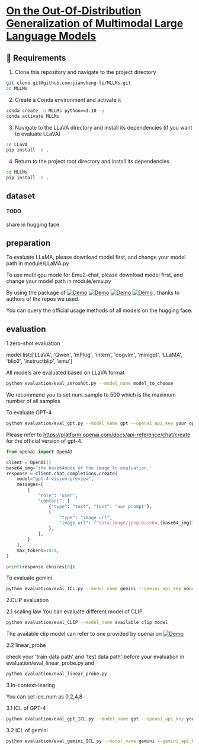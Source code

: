 # [On the Out-Of-Distribution Generalization of Multimodal Large Language Models](https://arxiv.org/abs/2402.06599)

## 🐙 Requirements

1. Clone this repository and navigate to the project directory
```bash
git clone git@github.com:jiansheng-li/MLLMs.git
cd MLLMs
```

2. Create a Conda environment and activate it

```bash
conda create -n MLLMs python==3.10 -y
conda activate MLLMs
```

3. Navigate to the LLaVA directory and install its dependencies
   (if you want to evaluate LLaVA)
```bash
cd LLaVA
pip install -e .
```

4. Return to the project root directory and install its dependencies

```bash
cd MLLMs
pip install -e .
```


## dataset
#### TODO 
share in hugging face

## preparation

To evaluate LLaMA, please download model first, and change your model path in module/LLaMA.py

To use mutil gpu mode for Emu2-chat, please download model first, and change your model path in module/emu.py

By using the package of 
[![Demo](https://img.shields.io/badge/repo-LLaVA-blue)](https://github.com/haotian-liu/LLaVA)
[![Demo](https://img.shields.io/badge/repo-llama-blue)](https://github.com/meta-llama/llama)
[![Demo](https://img.shields.io/badge/repo-minigpt4-blue)](https://github.com/camenduru/minigpt4)
[![Demo](https://img.shields.io/badge/repo-mplug_owl2-blue)](https://github.com/X-PLUG/mPLUG-Owl)
, thanks to authors of the repos we used.

You can query the official usage methods of all models on the hugging face.

## evaluation
1.zero-shot evaluation

model list:['LLaVA', 'Qwen', 'mPlug', 'intern', 'cogvlm', 'minigpt', 'LLaMA', 'blip2',
                                 'instructblip', 'emu']

All models are evaluated based on LLaVA format

```bash
python evaluation/eval_zeroshot.py --model_name model_to_choose
```

We recommend you to set num_sample to 500 which is the maximum number of all samples

To evaluate GPT-4
```bash
python evaluation/eval_gpt.py --model_name gpt --openai_api_key your openai key
```
Please refer to https://platform.openai.com/docs/api-reference/chat/create for the official version of gpt-4.
```python
from openai import OpenAI

client = OpenAI()
base64_img='the base64mode of the image to evaluation.'
response = client.chat.completions.create(
    model="gpt-4-vision-preview",
    messages=[
        {
            "role": "user",
            "content": [
                {"type": "text", "text": "our prompt"},
                {
                    "type": "image_url",
                    "image_url": f"data:image/jpeg;base64,{base64_img}",
                },
            ],
        }
    ],
    max_tokens=1024,
)

print(response.choices[0])
```

To evaluate gemini
```bash
python evaluation/eval_ICL.py --model_name gemini --gemini_api_key your gemini key
```

2.CLIP evaluation

2.1 scaling law
You can evaluate different model of CLIP.

```bash
python evaluation/eval_CLIP --model_name available clip model
```

The available clip model can refer to one provided by openai on [![Demo](https://img.shields.io/badge/Model-CLIP-blue)](https://github.com/openai/CLIP)

2.2 linear_probe

check your 'train data path' and 'test data path' before your evaluation in evaluation/eval_linear_probe.py
and
```bash
python evaluation/eval_linear_probe.py
```

3.In-context-learing

You can set ice_num as 0,2,4,8

3.1 ICL of GPT-4
```bash
python evaluation/eval_gpt_ICL.py --model_name gpt --openai_api_key your openai key --ice_num 0
```


3.2 ICL of gemini
```bash
python evaluation/eval_gemini_ICL.py --model_name gemini --gemini_api_key your gemini key --ice_num 0
```
